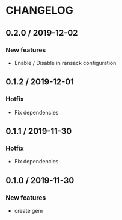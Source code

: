 # CHANGELOG

## 0.2.0 / 2019-12-02
### New features
- Enable / Disable in ransack configuration

## 0.1.2 / 2019-12-01
### Hotfix
- Fix dependencies

## 0.1.1 / 2019-11-30
### Hotfix
- Fix dependencies

## 0.1.0 / 2019-11-30
### New features
- create gem
